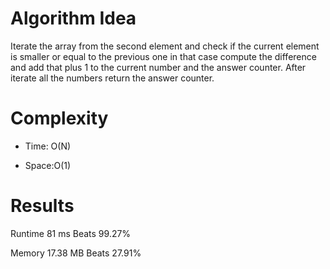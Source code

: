 # Algorithm Idea

Iterate the array from the second element and check if the current element is smaller or equal to the previous one in that case compute the difference and add that plus 1 to the current number and the answer counter. After iterate all the numbers return the answer counter.

# Complexity

- Time: O(N)

- Space:O(1)

# Results

Runtime
81
ms
Beats
99.27%

Memory
17.38
MB
Beats
27.91%